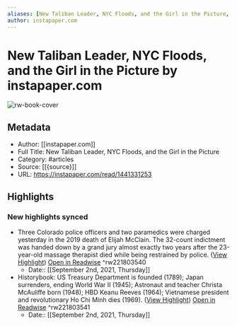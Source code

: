 ```yaml
---
aliases: [New Taliban Leader, NYC Floods, and the Girl in the Picture, New Taliban Leader, NYC Floods, and the Girl in the Picture]
author: instapaper.com
---
```

# New Taliban Leader, NYC Floods, and the Girl in the Picture by instapaper.com

![rw-book-cover](https://readwise-assets.s3.amazonaws.com/static/images/article4.6bc1851654a0.png)

## Metadata
- Author: [[instapaper.com]]
- Full Title: New Taliban Leader, NYC Floods, and the Girl in the Picture
- Category: #articles
- Source: [[{source}]]
- URL: https://instapaper.com/read/1441331253

## Highlights
### New highlights synced
- Three Colorado police officers and two paramedics were charged yesterday in the 2019 death of Elijah McClain. The 32-count indictment was handed down by a grand jury almost exactly two years after the 23-year-old massage therapist died while being restrained by police. ([View Highlight](https://instapaper.com/read/1441331253/17349493)) [Open in Readwise](https://readwise.io/open/221803540) ^rw221803540
    - Date:: [[September 2nd, 2021, Thursday]]
- Historybook: US Treasury Department is founded (1789); Japan surrenders, ending World War II (1945); Astronaut and teacher Christa McAuliffe born (1948); HBD Keanu Reeves (1964); Vietnamese president and revolutionary Ho Chi Minh dies (1969). ([View Highlight](https://instapaper.com/read/1441331253/17349600)) [Open in Readwise](https://readwise.io/open/221803541) ^rw221803541
    - Date:: [[September 2nd, 2021, Thursday]]
